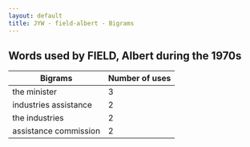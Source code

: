 ```yaml
---
layout: default
title: JYW - field-albert - Bigrams
---
```

## Words used by FIELD, Albert during the 1970s

| Bigrams | Number of uses |
|--------------|----------------|
|the minister|3|
|industries assistance|2|
|the industries|2|
|assistance commission|2|
